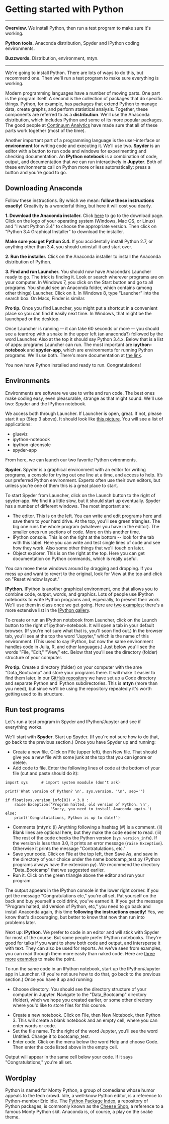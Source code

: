 # Getting started with Python 


---
**Overview.** We install Python, then run a test program to make sure it's working.   

**Python tools.**  Anaconda distribution, Spyder and IPython coding environments.  

**Buzzwords.**  Distribution, environment, mtyn. 

---

We're going to install Python.  There are lots of ways to do this, but recommend one.  Then we'll run a test program to make sure everything is working.  

Modern programming languages have a number of moving parts.  One part is the program itself.  A second is the collection of packages that do specific things.  Python, for example, has packages that extend Python to manage data, create graphs, and perform statistical analysis. Together, these components are referred to as a **distribution**.  We'll use the Anaconda distribution, which includes Python and some of its more popular packages.  The good people at [Continuum Analytics](https://store.continuum.io/cshop/anaconda/) have made sure that all of these parts work together (most of the time).  

Another important part of a programming language is the user-interface or **environment** for writing code and executing it.  We'll use two.  **Spyder** is an editor with a button to run code and windows for experimenting and checking documentation.  An **IPython notebook** is a combination of code, output, and documentation that we can run interactively in **Jupyter**.  Both of these environments call on Python more or less automatically:  press a button and you're good to go.


## Downloading Anaconda 

Follow these instructions.  By which we mean: **follow these instructions exactly!** Creativity is a wonderful thing, but here it will cost you dearly. 
 

**1. Download the Anaconda installer.**  Click [here](http://continuum.io/downloads) to go to the download page.  Click on the logo of your operating system (Windows, Mac OS, or Linux) and "I want Python 3.4" to choose the appropriate version.  Then click on "Python 3.4 Graphical Installer" to download the installer.

**Make sure you get Python 3.4.**  If you accidentally install Python 2.7, or anything other than 3.4, you should uninstall it and start over.  

**2. Run the installer.**  Click on the Anaconda installer to install the Anaconda distribution of Python.  

**3. Find and run Launcher.**  You should now have Anaconda’s Launcher ready to go.  The trick is finding it.  Look or search wherever programs are on your computer.  In Windows 7, you click on the Start button and go to all programs. You should see an Anaconda folder, which contains (among other things) Launcher. Click on it.  In Windows 8, type “Launcher” into the search box.  On Macs, Finder is similar. <!-- more ?? Macs? Windows 9/10 -->

**Pro tip.**  Once you find Launcher, you might put a shortcut in a convenient place so you can find it easily next time.  In Windows, that might be the launchpad or the desktop. 

Once Launcher is running -- it can take 60 seconds or more -- you should see a teardrop with a snake in the upper left (an anaconda?) followed by the word Launcher.  Also at the top it should say Python 3.4.x.  Below that is a list of apps: programs Launcher can run.  The most important are **ipython-notebook** and **spyder-app**, which are environments for running Python programs.  We'll use both. <!-- If there’s an update button to the right of ipython-notebook, click on it.  [??] -->  There's more documentation at [the link](http://docs.continuum.io/anaconda-launcher/index.html). 

You now have Python installed and ready to run.  Congratulations!  


## Environments

Environments are software we use to write and run code.  The best ones make coding easy, even pleasurable, strange as that might sound.  We'll use two:  Spyder and the IPython notebook.  

We access both through Launcher.  If Launcher is open, great.  If not, please start it up (Step 3 above).  It should look like [this picture](http://continuum.io/blog/new-launcher).  You will see a list of applications:  

* glueviz 
* ipython-notebook 
* ipython-qtconsole 
* spyder-app 

From here, we can launch our two favorite Python evironments. 


**Spyder.**  Spyder is a graphical environment with an editor for writing programs, a console for trying out one line at a time, and access to help.  It’s our preferred Python environment. Experts often use their own editors, but unless you’re one of them this is a great place to start.  

To start Spyder from Launcher, click on the Launch button to the right of spyder-app. We find it a little slow, but it should start up eventually.  Spyder has a number of different windows. The most important are:   

* The editor.  This is on the left.  You can write and edit programs here and save them to your hard drive.  At the top, you'll see green triangles.  The big one runs the whole program (whatever you have in the editor).  The smaller ones run sections of code.  More on this another time.    
* IPython console.  This is on the right at the bottom -- look for the tab with this label.  Here you can write and test single lines of code and see how they work.  Also some other things that we'll touch on later.    
* Object explorer.  This is on the right at the top.  Here you can get documentation on Python commands, which is really useful.  

You can move these windows around by dragging and dropping.  If you mess up and want to revert to the original, look for View at the top and click on "Reset window layout." 


**IPython.**  IPython is another graphical environment, one that allows you to combine code, output, words, and graphics.  Lots of people use IPython notebooks to write Python programs and, especially, to present their work.  We'll use them in class once we get going.  Here are [two](https://github.com/DaveBackus/Data_Bootcamp/blob/master/Code/IPython/bootcamp_test.ipynb) [examples](http://nbviewer.ipython.org/github/justmarkham/DAT4/blob/master/notebooks/08_linear_regression.ipynb); there's a more extensive list in the [IPython gallery](https://github.com/ipython/ipython/wiki/A-gallery-of-interesting-IPython-Notebooks).

To create or run an IPython notebook from Launcher, click on the Launch button to the right of ipython-notebook.  It will open a tab in your default browser.  (If you're not sure what that is, you'll soon find out.)  In the browser tab, you'll see at the top the word "Jupyter," which is the name of this environment.  (This used to say IPython, but now the same environment handles code in Julia, R, and other languages.)  Just below you'll see the words "File, "Edit," "View," etc.  Below that you'll see the directory (folder) structure of your computer.  


**Pro tip.**  Create a directory (folder) on your computer with the ame "Data_Bootcamp" and store your programs there.  It will make it easier to find them later.  In our [GitHub repository](https://github.com/DaveBackus/Data_Bootcamp) we have set up a Code directory and separate Python and IPython subdirectories.  This is **mtyn** (more than you need), but since we'll be using the repository repeatedly it's worth getting used to its structure. 


## Run test programs 

Let's run a test program in Spyder and IPython/Jupyter and see if everything works.  

We'll start with **Spyder**.  Start up Spyder.  (If you're not sure how to do that, go back to the previous section.) Once you have Spyder up and running:  

* Create a new file.  Click on File (upper left), then New file.  That should give you a new file with some junk at the top that you can ignore or delete.  
* Add code to file.  Enter the following lines of code at the bottom of your file (cut and paste should do it): 
```
import sys      # import system moodule (don't ask) 

print('What version of Python? \n', sys.version, '\n', sep='') 

if float(sys.version_info[0]) < 3.0 :       
    raise Exception('Program halted, old version of Python. \n', 
                    'Sorry, you need to install Anaconda again.')
else:
    print('Congratulations, Python is up to date!')
```
* Comments (mtyn):  (i) Anything following a hashtag (#) is a comment.  (ii) Blank lines are optional here, but they make the code easier to read.  (iii) The rest of the code checks the Python version (```sys.version_info```).  If the version is less than 3.0, it prints an error message (```raise Exception```).  Otherwise it prints the message "Contratulations, etc."
* Save your code.  Click on File at the top left, then Save As, and save in the directory of your choice under the name bootcamp_test.py (Python programs always have the extension py).  We recommend the directory "Data_Bootcamp" that we suggested earlier. 
* Run it.  Click on the green triangle above the editor and run your program.  

The output appears in the IPython console in the lower right corner.  If you get the message "Congratulations etc," you're all set. Pat yourself on the back and buy yourself a cold drink, you've earned it. If you get the message "Program halted, old version of Python, etc," you need to go back and install Anaconda again, this time **following the instructions exactly**! Yes, we know that's discouraging, but better to know that now than run into problems later.


Next up:  **IPython**.  We prefer to code in an editor and will stick with Spyder for most of the course.  But some people prefer IPython notebooks.  They're good for talks if you want to show both code and output, and intersperse it with text.  They can also be used for reports.  As we've seen from examples, you can read through them more easily than naked code.  Here are [three](https://github.com/ptwobrussell/Mining-the-Social-Web-2nd-Edition/blob/master/ipynb/Chapter%201%20-%20Mining%20Twitter.ipynb) [more](http://nbviewer.ipython.org/url/jakevdp.github.com/downloads/notebooks/XKCD_plots.ipynb) [examples](https://github.com/DaveBackus/Data_Bootcamp/blob/master/Code/SQL/SQL_Intro.ipynb) to make the point.   

To run the same code in an IPython notebook, start up the IPython/Jupyter app in Launcher.  (If you're not sure how to do that, go back to the previous section.) Once you have it up and running:  

* Choose directory.   You should see the directory structure of your computer in Jupyter.  Navigate to the "Data_Bootcamp" directory (folder), whch we hope you created earlier, or some other directory where you'd like to store files for this course.  
<!-- (If you haven't created the directory yet -- what are you waiting for? -- you can create it here.  Choose Folder in the New menu in the upper right corner.  That will add Untitled Folder in your list of files.  Click on the box next to it, and Click on Rename in the top left corner.) -->
* Create a new notebook.  Click on File, then New Notebook, then Python 3.  This will create a blank notebook and an empty cell, where you can enter words or code.  
* Set the file name.  To the right of the word Jupyter, you'll see the word Untitled.  Change it to bootcamp_test.  
* Enter code.  Click on the menu below the word Help and choose Code.  Then enter the code listed above in the empty cell.  

Output will appear in the same cell below your code.  If it says "Congratulations," you're all set.  


## Wordplay

Python is named for Monty Python, a group of comedians whose humor appeals to the tech crowd.  Idle, a well-know Python editor, is a reference to Python-member Eric Idle.  The [Python Package Index](https://pypi.python.org/pypi), a repository of Python packages, is commonly known as the [Cheese Shop](http://youtu.be/PPN3KTtrnZM), a reference to a famous Monty Python skit.  Anaconda is, of course, a play on the snake theme.   


